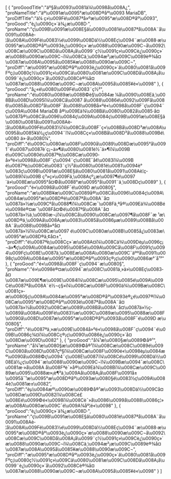 [
	{
		"proGoodTitle":"äº§å\u0093\u0081ä¼\u0098å\u008A¿",
		"proNameTitle":"äº\u0091æ\u0095°æ\u008D®åº\u0093 MariaDB",
		"proDiffTitle":"ä¼ ç»\u009Fè\u0087ªå»ºæ\u0095°æ\u008D®åº\u0093",
		"proGood":"è¿\u0090ç»´ä¾¿æ\u008D·",
		"proName":"ç\u009B\u0091æ\u008E§ã\u0080\u0081è\u0087ªå\u008A¨å\u0091\u008Aè­¦å\u008A\u009Fè\u0083½é\u0099\u008Dä½\u008Eç\u0094¨æ\u0088·æ\u0095°æ\u008D®åº\u0093è¿\u0090ç»´æ\u0088\u0090æ\u009C¬å\u0092\u008Cæ\u009C\u008Då\u008A¡å\u0099¨ç½\u0091ç»\u009Cè¿\u0090ç»´æ\u0088\u0090æ\u009C¬ï¼\u008Cä¸\u0094æ²¡æ\u009C\u0089è®¾å¤\u0087æ\u008A\u0095å\u0085¥æ\u0088\u0090æ\u009C¬",
		"proDiff":"æ\u0095°æ\u008D®åº\u0093è¿\u0090ç»´ã\u0080\u0081å\u009Fºç¡\u0080ç½\u0091ç»\u009Cã\u0080\u0081æ\u009C\u008Då\u008A¡å\u0099¨è¿\u0090ç»´å\u0092\u008Cè®¾å¤\u0087æ\u0088\u0090æ\u009C¬æ\u008A\u0095å\u0085¥é«\u0098"
	},
	{
		"proGood":"å¿«é\u0080\u009Fé\u0083¨ç½²",
		"proName":"é\u0080\u0089æ\u008B©è§\u0084æ ¼å\u0090\u008Eä¸\u008Bå\u008D\u0095ï¼\u008Cå\u0087 å\u0088\u0086é\u0092\u009Få\u0086\u0085å\u008D³å\u008F¯å\u0088\u009Bå»ºé«\u0098å\u008F¯ç\u0094¨ç\u009A\u0084 MariaDB å®\u009Eä¾\u008Bã\u0080\u0082å\u0085·å¤\u0087å®\u008Cå\u0096\u0084ç\u009A\u0084ç\u009B\u0091æ\u008E§ã\u0080\u0081å\u0091\u008Aè­¦å\u008A\u009Fè\u0083½ï¼\u008Cå\u008F¯ç«\u008Bå\u008D³æ\u008A\u0095å\u0085¥ä½¿ç\u0094¨ï¼\u008Cç«\u008Bå\u008D³å\u0088\u009Bé\u0080 ä»·å\u0080¼",
		"proDiff":"é\u009C\u0080æ\u008F\u0090å\u0089\u008Dæ\u0095°å\u0091¨é\u0087\u0087è´­ç¡¬ä»¶ã\u0080\u0081è½¯ä»¶ï¼\u009B é\u009C\u0080è\u0087ªè¡\u008Cæ\u0090­å»ºé«\u0098å\u008F¯ç\u0094¨ç\u008E¯å¢\u0083ï¼\u009B è\u0087ªè¡\u008Cé\u0083¨ç½²ã\u0080\u0081è\u0081\u0094è°\u0083ç\u009B\u0091æ\u008E§ã\u0080\u0081å\u0091\u008Aè­¦ç­\u0089ï¼\u009B ç³»ç»\u009Fä¸\u008Açº¿æ\u0097¶é\u0097´ä»\u008Eæ\u0095°å¤©å\u0088°æ\u0095°å\u0091¨ä¸\u008Dç­\u0089"
	},
	{
		"proGood":"é«\u0098å\u008F¯é\u009D æ\u0080§",
		"proName":"æ\u008B¥æ\u009C\u0089å®\u008Cå\u0096\u0084ç\u009A\u0084æ\u0095°æ\u008D®è\u0087ªå\u008A¨å¤\u0087ä»½æ\u009Cºå\u0088¶ï¼\u008Cæ¯\u008Fä¸ªå®\u009Eä¾\u008Bé»\u0098è®¤æ¯\u008Få¤©è\u0087ªå\u008A¨å¤\u0087ä»½ä¸\u0080æ¬¡ï¼\u008Cå\u0090\u008Cæ\u0097¶å\u008F¯æ ¹æ\u008D®ä¸\u009Aå\u008A¡æ\u0083\u0085å\u0086µæ\u0089\u008Bå\u008A¨å\u0088\u009Bå»ºå¤\u0087ä»½ï¼\u008Cæ\u0097 é\u009C\u0080æ\u008B\u0085å¿\u0083æ\u0095°æ\u008D®ä¸¢å¤±",
		"proDiff":"è\u0087ªè¡\u008Cç»´æ\u008A¤ï¼\u008Cä¾\u009Dèµ\u0096ç¡¬ä»¶ç\u009A\u0084æ\u0095\u0085é\u009A\u009Cå\u008F\u0091ç\u0094\u009Fç\u008E\u0087ä¸\u008Eæ\u008A\u0080æ\u009C¯äººå\u0091\u0098ç\u009A\u0084æ\u0095°æ\u008D®åº\u0093ç®¡ç\u0090\u0086æ°´å¹³"
	},
	{
		"proGood":"é«\u0098å\u008F¯ç\u0094¨æ\u0080§",
		"proName":"é»\u0098è®¤æ\u0094¯æ\u008C\u0081ä¸»ä»\u008Eç\u0083­å¤\u0087æ\u009E¶æ\u009E\u0084ï¼\u008Cæ\u0095\u0085é\u009A\u009Cè\u0087ªå\u008A¨è½¬ç§»ï¼\u008Cæ\u008F\u0090ä¾\u009Bæ\u008C\u0081ç»­æ\u0080§ç\u009A\u0084æ\u0095°æ\u008D®åº\u0093è®¿é\u0097®ï¼\u008Cæ\u0095°æ\u008D®åº\u0093è\u0087ªå\u008A¨å¤\u0087ä»½å\u0092\u008Cæ\u0089\u008Bå\u008A¨å¤\u0087ä»½ç­\u0089å\u008A\u009Fè\u0083½æ\u009C\u0089æ\u0095\u0088æ\u008F\u0090å\u008D\u0087æ\u0095°æ\u008D®åº\u0093å\u008F¯é\u009D æ\u0080§",
		"proDiff":"è\u0087ªä¸»æ\u009E\u0084å»ºé«\u0098å\u008F¯ç\u0094¨é\u009B\u0086ç¾¤ï¼\u008Cç®¡ç\u0090\u0086è¿\u0090ç»´å¤\u008Dæ\u009D\u0082"
	},
	{
		"proGood":"å¼¹æ\u0080§æ\u0089©å®¹",
		"proName":"å¼¹æ\u0080§æ\u0089©å®¹ï¼\u008Cæ\u008C\u0089é\u009C\u0080å\u008D\u0087çº§ï¼\u008Cæ\u008F\u0090é«\u0098èµ\u0084æº\u0090å\u0088©ç\u0094¨ç\u008E\u0087ï¼\u008Cé\u0099\u008Dä½\u008Eä½¿ç\u0094¨æ\u0088\u0090æ\u009C¬ï¼\u009Bæ\u0094¯æ\u008C\u0081æ·»å\u008A å\u008Fªè¯»å®\u009Eä¾\u008Bï¼\u008Cæ\u009C\u0089æ\u0095\u0088æ»¡è¶³ä¸\u009Aå\u008A¡å\u008F\u0091å±\u0095å¯¹æ\u0095°æ\u008D®åº\u0093æ\u0080§è\u0083½ç\u009A\u0084è¦\u0081æ±\u0082",
		"proDiff":"èµ\u0084æº\u0090æ\u0089©å®¹æ\u0093\u008Dä½\u009Cå¤\u008Dæ\u009D\u0082ï¼\u008Cé£\u008Eé\u0099©é«\u0098ï¼\u008Cè¯»å\u0086\u0099å\u0088\u0086ç¦»æ\u008A\u0080æ\u009C¯é\u009A¾åº¦é«\u0098"
	},
	{
		"proGood":"è¿\u0090ç»´ä¾¿æ\u008D·",
		"proName":"ç\u009B\u0091æ\u008E§ã\u0080\u0081è\u0087ªå\u008A¨å\u0091\u008Aè­¦å\u008A\u009Fè\u0083½é\u0099\u008Dä½\u008Eç\u0094¨æ\u0088·æ\u0095°æ\u008D®åº\u0093è¿\u0090ç»´æ\u0088\u0090æ\u009C¬å\u0092\u008Cæ\u009C\u008Då\u008A¡å\u0099¨ç½\u0091ç»\u009Cè¿\u0090ç»´æ\u0088\u0090æ\u009C¬ï¼\u008Cä¸\u0094æ²¡æ\u009C\u0089è®¾å¤\u0087æ\u008A\u0095å\u0085¥æ\u0088\u0090æ\u009C¬",
		"proDiff":"æ\u0095°æ\u008D®åº\u0093è¿\u0090ç»´ã\u0080\u0081å\u009Fºç¡\u0080ç½\u0091ç»\u009Cã\u0080\u0081æ\u009C\u008Då\u008A¡å\u0099¨è¿\u0090ç»´å\u0092\u008Cè®¾å¤\u0087æ\u0088\u0090æ\u009C¬æ\u008A\u0095å\u0085¥é«\u0098"
	}
]